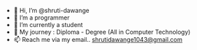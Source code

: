 - 👋 Hi, I’m @shruti-dawange
- 👀 I’m a programmer
- 🌱 I’m currently a student
- 💞️ My journey : Diploma - Degree (All in Computer Technology)
- 📫 Reach me via my email.. shrutidawange1043@gmail.com

<!---
shruti-dawange/shruti-dawange is a ✨ special ✨ repository because its `README.md` (this file) appears on your GitHub profile.
You can click the Preview link to take a look at your changes.
--->

